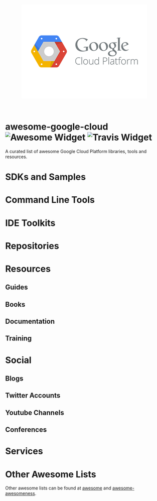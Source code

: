 <br/>
<p align="center">
  <img src="/logo.png">
</p>
<br/>

# awesome-google-cloud ![Awesome Widget] ![Travis Widget]
[Awesome Widget]: https://img.shields.io/badge/awesome-%E2%9C%93-ff69b4.svg?style=flat-square
[Travis Widget]: https://img.shields.io/travis/tmrts/awesome-google-cloud.svg?style=flat-square

A curated list of awesome Google Cloud Platform libraries, tools and resources.

# SDKs and Samples

# Command Line Tools

# IDE Toolkits

# Repositories

# Resources

## Guides

## Books

## Documentation

## Training

# Social

## Blogs

## Twitter Accounts

## Youtube Channels

## Conferences

# Services

# Other Awesome Lists
Other awesome lists can be found at [awesome](https://github.com/sindresorhus/awesome) and [awesome-awesomeness](https://github.com/bayandin/awesome-awesomeness).
